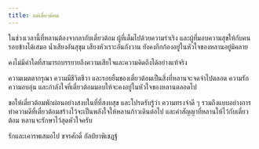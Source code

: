 ```yaml
---
title: แด่เตี๋ยวต้อม
---
```



ในช่วงเวลานี้ที่หลานต้องจากลากับเตี๋ยวต้อม ผู้ที่เต็มไปด้วยความร่าเริง และผู้ที่มอบความสุขให้กับคนรอบข้างได้เสมอ น้ำเสียงอันสุขุม เสียงหัวเราะอันกังวาน ยังคงกึกก้องอยู่ในหัวใจของหลานอยู่มิคลาย

คงไม่มีคำใดที่สามารถบรรยายถึงความเสียใจและความคิดถึงได้อย่างแท้จริง

ความเมตตากรุณา ความมีชีวิตชีวา และรอยยิ้มของเตี๋ยวต้อมเป็นสิ่งที่หลานจะจดจำไปตลอด ความรัก ความอบอุ่น และกำลังใจที่เตี๋ยวต้อมมอบให้จะคงอยู่ในหัวใจของหลานตลอดไป

ขอให้เตี๋ยวต้อมพักผ่อนอย่างสงบในที่ที่สงบสุข และโปรดรับรู้ว่า ความทรงจำดี ๆ รวมถึงแบบอย่างการทำความดีที่เตี๋ยวต้อมสร้างไว้จะเป็นพลังใจให้หลานก้าวเดินต่อไป และคำสัญญาที่หลานให้ไว้กับเตี๋ยวต้อม หลานจะรักษาไว้สุดหัวใจครับ

รักและเคารพเสมอไป
ขจรศักดิ์ กัลป์ยาพิเชฏฐ์

